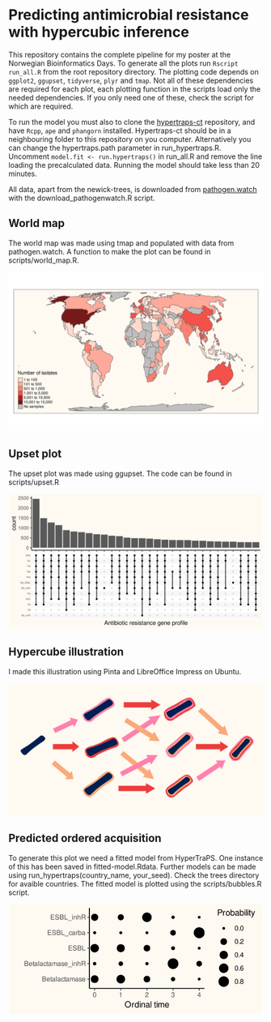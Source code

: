 # Predicting antimicrobial resistance with hypercubic inference

This repository contains the complete pipeline for my poster at the Norwegian Bioinformatics Days. To generate all the plots run `Rscript run_all.R` from the root repository directory. The plotting code depends on `ggplot2`, `ggupset`, `tidyverse`, `plyr` and `tmap`. Not all of these dependencies are required for each plot, each plotting function in the scripts load only the needed dependencies. If you only need one of these, check the script for which are required.

To run the model you must also to clone the [hypertraps-ct](https://github.com/StochasticBiology/hypertraps-ct) repository, and have `Rcpp`, `ape` and `phangorn` installed. Hypertraps-ct should be in a neighbouring folder to this repository on you computer. Alternatively you can change the hypertraps.path parameter in run\_hypertraps.R. Uncomment `model.fit <- run.hypertraps()` in run\_all.R and remove the line loading the precalculated data. Running the model should take less than 20 minutes.

All data, apart from the newick-trees, is downloaded from [pathogen.watch](pathogen.watch) with the download\_pathogenwatch.R script. 

## World map

The world map was made using tmap and populated with data from pathogen.watch. A function to make the plot can be found in scripts/world\_map.R.

![World map of Klebsiella isolates](figures/worldmap_poster.svg "Global distribution of whole-genome sequenced isolates")

## Upset plot

The upset plot was made using ggupset. The code can be found in scripts/upset.R

![Upset plot of the different resistance gene profiles](figures/upset_poster.svg "Upset plot over *Klebsiella pneumoniae* resistance profiles")

## Hypercube illustration

I made this illustration using Pinta and LibreOffice Impress on Ubuntu.

![Hypercube with Klebsiella isolates and three features](figures/kp_hypercube_poster.png "Hypercube with three features")

## Predicted ordered acquisition

To generate this plot we need a fitted model from HyperTraPS. One instance of this has been saved in fitted-model.Rdata. Further models can be made using run\_hypertraps(country\_name, your\_seed). Check the trees directory for avaible countries. The fitted model is plotted using the scripts/bubbles.R script. 

![Bubble plot depicting the probable ordering of gene acquisition](figures/bubbles_germany_poster.svg "Bubble plot")
